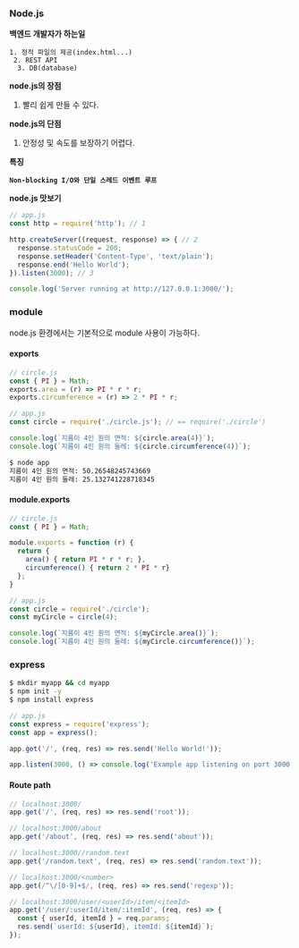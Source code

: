 ### Node.js

**백엔드 개발자가 하는일**

   	1. 정적 파일의 제공(index.html...)
     2. REST API
      3. DB(database)

**node.js의 장점**

1. 빨리 쉽게 만들 수 있다.

**node.js의 단점**

1. 안정성 및 속도를 보장하기 어렵다.

**특징**

**`Non-blocking I/O와 단일 스레드 이벤트 루프`**

**node.js 맛보기**

```js
// app.js
const http = require('http'); // 1

http.createServer((request, response) => { // 2
  response.statusCode = 200;
  response.setHeader('Content-Type', 'text/plain');
  response.end('Hello World');
}).listen(3000); // 3

console.log('Server running at http://127.0.0.1:3000/');
```



### module

node.js 환경에서는 기본적으로 module 사용이 가능하다.

#### exports

```js
// circle.js
const { PI } = Math;
exports.area = (r) => PI * r * r;
exports.circumference = (r) => 2 * PI * r;
```

```js
// app.js
const circle = require('./circle.js'); // == require('./circle')

console.log(`지름이 4인 원의 면적: ${circle.area(4)}`);
console.log(`지름이 4인 원의 둘레: ${circle.circumference(4)}`);
```

```bash
$ node app
지름이 4인 원의 면적: 50.26548245743669
지름이 4인 원의 둘레: 25.132741228718345
```



#### module.exports

```js
// circle.js
const { PI } = Math;

module.exports = function (r) {
  return {
    area() { return PI * r * r; },
    circumference() { return 2 * PI * r}
  };
}
```

```js
// app.js
const circle = require('./circle');
const myCircle = circle(4);

console.log(`지름이 4인 원의 면적: ${myCircle.area()}`);
console.log(`지름이 4인 원의 둘레: ${myCircle.circumference()}`);
```



### express

```bash
$ mkdir myapp && cd myapp
$ npm init -y
$ npm install express
```

```js
// app.js
const express = require('express');
const app = express();

app.get('/', (req, res) => res.send('Hello World!'));

app.listen(3000, () => console.log('Example app listening on port 3000!'));
```

#### Route path

```js
// localhost:3000/
app.get('/', (req, res) => res.send('root'));

// localhost:3000/about
app.get('/about', (req, res) => res.send('about'));

// localhost:3000//random.text
app.get('/random.text', (req, res) => res.send('random.text'));

// localhost:3000/<number>
app.get(/^\/[0-9]+$/, (req, res) => res.send('regexp'));

// localhost:3000/user/<userId>/item/<itemId>
app.get('/user/:userId/item/:itemId', (req, res) => {
  const { userId, itemId } = req.params;
  res.send(`userId: ${userId}, itemId: ${itemId}`);
});
```

